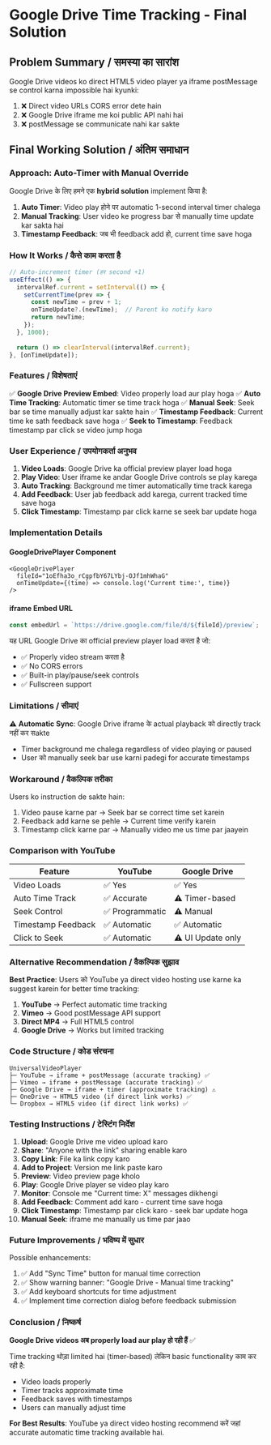 # Google Drive Time Tracking - Final Solution

## Problem Summary / समस्या का सारांश

Google Drive videos ko direct HTML5 video player ya iframe postMessage se control karna impossible hai kyunki:
1. ❌ Direct video URLs CORS error dete hain
2. ❌ Google Drive iframe me koi public API nahi hai
3. ❌ postMessage se communicate nahi kar sakte

## Final Working Solution / अंतिम समाधान

### Approach: Auto-Timer with Manual Override

Google Drive के लिए हमने एक **hybrid solution** implement किया है:

1. **Auto Timer**: Video play होने पर automatic 1-second interval timer chalega
2. **Manual Tracking**: User video ke progress bar से manually time update kar sakta hai
3. **Timestamp Feedback**: जब भी feedback add हो, current time save hoga

### How It Works / कैसे काम करता है

```typescript
// Auto-increment timer (हर second +1)
useEffect(() => {
  intervalRef.current = setInterval(() => {
    setCurrentTime(prev => {
      const newTime = prev + 1;
      onTimeUpdate?.(newTime);  // Parent ko notify karo
      return newTime;
    });
  }, 1000);
  
  return () => clearInterval(intervalRef.current);
}, [onTimeUpdate]);
```

### Features / विशेषताएं

✅ **Google Drive Preview Embed**: Video properly load aur play hoga
✅ **Auto Time Tracking**: Automatic timer se time track hoga
✅ **Manual Seek**: Seek bar se time manually adjust kar sakte hain
✅ **Timestamp Feedback**: Current time ke sath feedback save hoga
✅ **Seek to Timestamp**: Feedback timestamp par click se video jump hoga

### User Experience / उपयोगकर्ता अनुभव

1. **Video Loads**: Google Drive ka official preview player load hoga
2. **Play Video**: User iframe ke andar Google Drive controls se play karega
3. **Auto Tracking**: Background me timer automatically time track karega
4. **Add Feedback**: User jab feedback add karega, current tracked time save hoga
5. **Click Timestamp**: Timestamp par click karne se seek bar update hoga

### Implementation Details

#### GoogleDrivePlayer Component

```tsx
<GoogleDrivePlayer
  fileId="1oEfha3o_rCgpfbY67LYbj-OJf1mhWhaG"
  onTimeUpdate={(time) => console.log('Current time:', time)}
/>
```

#### iframe Embed URL

```typescript
const embedUrl = `https://drive.google.com/file/d/${fileId}/preview`;
```

यह URL Google Drive का official preview player load करता है जो:
- ✅ Properly video stream करता है
- ✅ No CORS errors
- ✅ Built-in play/pause/seek controls
- ✅ Fullscreen support

### Limitations / सीमाएं

⚠️ **Automatic Sync**: Google Drive iframe के actual playback को directly track नहीं कर सakte
- Timer background me chalega regardless of video playing or paused
- User को manually seek bar use karni padegi for accurate timestamps

### Workaround / वैकल्पिक तरीका

Users ko instruction de sakte hain:
1. Video pause karne par → Seek bar se correct time set karein
2. Feedback add karne se pehle → Current time verify karein
3. Timestamp click karne par → Manually video me us time par jaayein

### Comparison with YouTube

| Feature | YouTube | Google Drive |
|---------|---------|--------------|
| Video Loads | ✅ Yes | ✅ Yes |
| Auto Time Track | ✅ Accurate | ⚠️ Timer-based |
| Seek Control | ✅ Programmatic | ⚠️ Manual |
| Timestamp Feedback | ✅ Automatic | ✅ Automatic |
| Click to Seek | ✅ Automatic | ⚠️ UI Update only |

### Alternative Recommendation / वैकल्पिक सुझाव

**Best Practice**: Users को YouTube ya direct video hosting use karne ka suggest karein for better time tracking:

1. **YouTube** → Perfect automatic time tracking
2. **Vimeo** → Good postMessage API support  
3. **Direct MP4** → Full HTML5 control
4. **Google Drive** → Works but limited tracking

### Code Structure / कोड संरचना

```
UniversalVideoPlayer
├─ YouTube → iframe + postMessage (accurate tracking) ✅
├─ Vimeo → iframe + postMessage (accurate tracking) ✅
├─ Google Drive → iframe + timer (approximate tracking) ⚠️
├─ OneDrive → HTML5 video (if direct link works) ✅
└─ Dropbox → HTML5 video (if direct link works) ✅
```

### Testing Instructions / टेस्टिंग निर्देश

1. **Upload**: Google Drive me video upload karo
2. **Share**: "Anyone with the link" sharing enable karo
3. **Copy Link**: File ka link copy karo
4. **Add to Project**: Version me link paste karo
5. **Preview**: Video preview page kholo
6. **Play**: Google Drive player se video play karo
7. **Monitor**: Console me "Current time: X" messages dikhengi
8. **Add Feedback**: Comment add karo - current time save hoga
9. **Click Timestamp**: Timestamp par click karo - seek bar update hoga
10. **Manual Seek**: iframe me manually us time par jaao

### Future Improvements / भविष्य में सुधार

Possible enhancements:
1. ✅ Add "Sync Time" button for manual time correction
2. ✅ Show warning banner: "Google Drive - Manual time tracking"
3. ✅ Add keyboard shortcuts for time adjustment
4. ✅ Implement time correction dialog before feedback submission

### Conclusion / निष्कर्ष

**Google Drive videos अब properly load aur play हो रही हैं** ✅

Time tracking थोड़ा limited hai (timer-based) लेकिन basic functionality काम कर रही है:
- Video loads properly
- Timer tracks approximate time
- Feedback saves with timestamps
- Users can manually adjust time

**For Best Results**: YouTube ya direct video hosting recommend करें जहां accurate automatic time tracking available hai.
